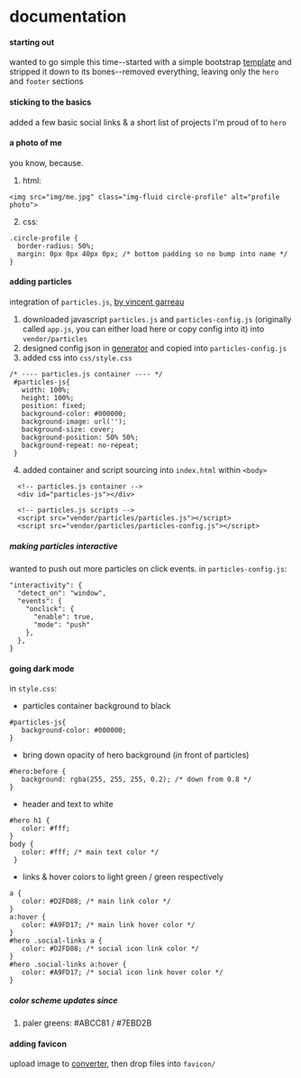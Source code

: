 # documentation

#### starting out
wanted to go simple this time--started with a simple bootstrap [template](https://bootstrapmade.com/free-html-bootstrap-template-my-resume/) and stripped it down to its bones--removed everything, leaving only the `hero` and `footer` sections

#### sticking to the basics
added a few basic social links & a short list of projects I'm proud of to `hero`

#### a photo of me
you know, because.
1. html:
```
<img src="img/me.jpg" class="img-fluid circle-profile" alt="profile photo">
```
2. css:
```
.circle-profile {
  border-radius: 50%;
  margin: 0px 0px 40px 0px; /* bottom padding so no bump into name */
}
```

#### adding particles
integration of `particles.js`, [by vincent garreau](https://github.com/VincentGarreau/particles.js)

1. downloaded javascript `particles.js` and `particles-config.js` (originally called `app.js`, you can either load here or copy config into it) into `vendor/particles`
2. designed config json in [generator](https://vincentgarreau.com/particles.js/) and copied into `particles-config.js`
3. added css into `css/style.css`
```
/* ---- particles.js container ---- */
 #particles-js{
   width: 100%;
   height: 100%;
   position: fixed;
   background-color: #000000;
   background-image: url('');
   background-size: cover;
   background-position: 50% 50%;
   background-repeat: no-repeat;
 }
```
4. added container and script sourcing into `index.html` within `<body>`
```
  <!-- particles.js container -->
  <div id="particles-js"></div>

  <!-- particles.js scripts -->
  <script src="vendor/particles/particles.js"></script>
  <script src="vendor/particles/particles-config.js"></script>
```

##### making particles interactive
wanted to push out more particles on click events.
in `particles-config.js`:
```
"interactivity": {
  "detect_on": "window",
  "events": {
    "onclick": {
      "enable": true,
      "mode": "push"
    },
  },
}
```

#### going dark mode
in `style.css`:
- particles container background to black
```
#particles-js{
   background-color: #000000;
}
 ```
- bring down opacity of hero background (in front of particles)
```
#hero:before {
   background: rgba(255, 255, 255, 0.2); /* down from 0.8 */
}
```
- header and text to white
```
#hero h1 {
   color: #fff;
}
body {
   color: #fff; /* main text color */
 }
```
- links & hover colors to light green / green respectively
```
a {
   color: #D2FD88; /* main link color */
}
a:hover {
   color: #A9FD17; /* main link hover color */
}
#hero .social-links a {
   color: #D2FD88; /* social icon link color */
}
#hero .social-links a:hover {
   color: #A9FD17; /* social icon link hover color */
}
```

##### color scheme updates since
1. paler greens: #ABCC81 / #7EBD2B

#### adding favicon
upload image to [converter](https://favicon.io/favicon-converter/), then drop files into `favicon/`
